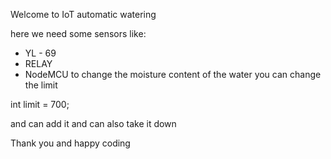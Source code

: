 Welcome to IoT automatic watering

here we need some sensors like:

- YL - 69
- RELAY
- NodeMCU
to change the moisture content of the water you can change the limit 

int limit = 700;

and can add it and can also take it down

Thank you and happy coding
